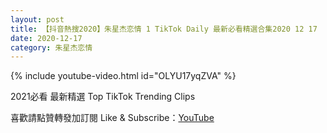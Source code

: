 ```yaml
---
layout: post
title: 【抖音熱搜2020】朱星杰恋情 1 TikTok Daily 最新必看精選合集2020 12 17
date: 2020-12-17
category: 朱星杰恋情
---
```


{% include youtube-video.html id="OLYU17yqZVA" %}

2021必看 最新精選 Top TikTok Trending Clips

喜歡請點贊轉發加訂閱 Like & Subscribe：[YouTube](https://www.youtube.com/channel/UCAoR7VcanIPd04uEq_GIylA/videos)

